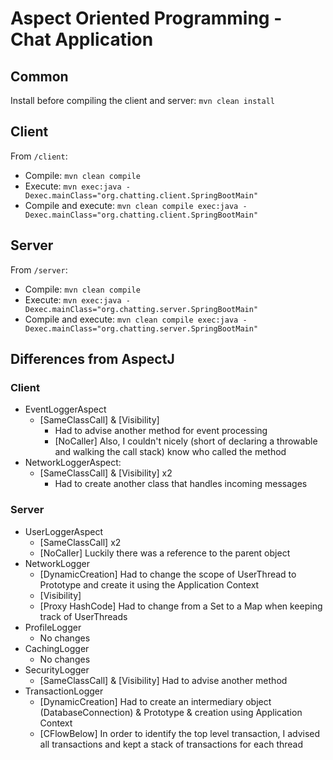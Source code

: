# Aspect Oriented Programming - Chat Application

## Common

Install before compiling the client and server: `mvn clean install`

## Client

From `/client`:

* Compile: `mvn clean compile`
* Execute: `mvn exec:java -Dexec.mainClass="org.chatting.client.SpringBootMain"`
* Compile and execute: `mvn clean compile exec:java -Dexec.mainClass="org.chatting.client.SpringBootMain"`

## Server

From `/server`:

* Compile: `mvn clean compile`
* Execute: `mvn exec:java -Dexec.mainClass="org.chatting.server.SpringBootMain"`
* Compile and execute: `mvn clean compile exec:java -Dexec.mainClass="org.chatting.server.SpringBootMain"`

## Differences from AspectJ

### Client

* EventLoggerAspect
    * [SameClassCall] & [Visibility]
        * Had to advise another method for event processing
        * [NoCaller] Also, I couldn't nicely (short of declaring a throwable and walking the call stack) know who called
          the method
* NetworkLoggerAspect:
    * [SameClassCall] & [Visibility] x2
        * Had to create another class that handles incoming messages

### Server

* UserLoggerAspect
    * [SameClassCall] x2
    * [NoCaller] Luckily there was a reference to the parent object
* NetworkLogger
    * [DynamicCreation] Had to change the scope of UserThread to Prototype and create it using the Application Context
    * [Visibility]
    * [Proxy HashCode] Had to change from a Set to a Map when keeping track of UserThreads
* ProfileLogger
    * No changes
* CachingLogger
    * No changes
* SecurityLogger
    * [SameClassCall] & [Visibility] Had to advise another method
* TransactionLogger
    * [DynamicCreation] Had to create an intermediary object (DatabaseConnection) & Prototype & creation using
      Application Context
    * [CFlowBelow] In order to identify the top level transaction, I advised all transactions and kept a stack of
      transactions for each thread
